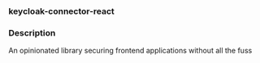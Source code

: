 ### keycloak-connector-react

### Description
An opinionated library securing frontend applications without all the fuss
